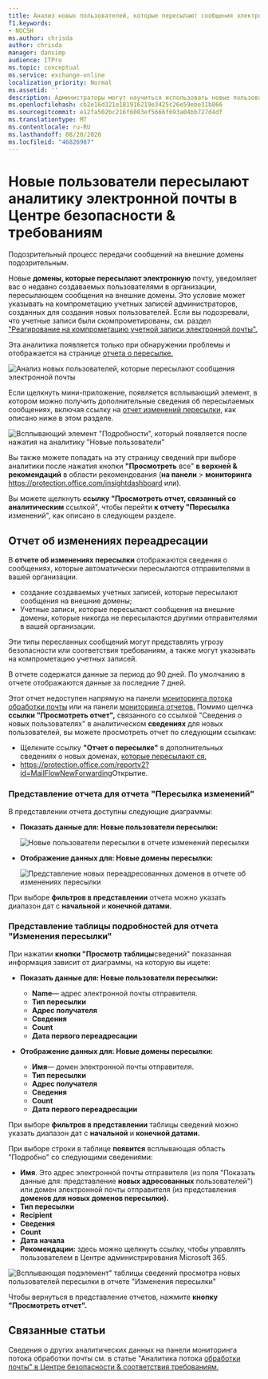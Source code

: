 ```yaml
---
title: Анализ новых пользователей, которые пересылают сообщения электронной почты
f1.keywords:
- NOCSH
ms.author: chrisda
author: chrisda
manager: dansimp
audience: ITPro
ms.topic: conceptual
ms.service: exchange-online
localization_priority: Normal
ms.assetid: ''
description: Администраторы могут научиться использовать новые пользователи, пересылающие аналитические сведения электронной почты, в Центре безопасности & И требованиям для расследования, когда пользователи в их организации пересылают сообщения на новые домены.
ms.openlocfilehash: cb2e16d321e181916219e3425c26e59ebe31b866
ms.sourcegitcommit: e12fa502bc216f6083ef5666f693a04bb727d4df
ms.translationtype: MT
ms.contentlocale: ru-RU
ms.lasthandoff: 08/20/2020
ms.locfileid: "46826987"
---
```

# <a name="new-users-forwarding-email-insight-in-the-security--compliance-center"></a>Новые пользователи пересылают аналитику электронной почты в Центре безопасности & требованиям

Подозрительный процесс передачи сообщений на внешние домены подозрительным.

Новые **домены, которые пересылают электронную** почту, уведомляет вас о недавно создаваемых пользователями в организации, пересылающем сообщения на внешние домены. Это условие может указывать на компрометацию учетных записей администраторов, созданных для создания новых пользователей. Если вы подозревали, что учетные записи были скомпрометированы, см. раздел ["Реагирование на компрометацию учетной записи электронной почты".](https://docs.microsoft.com/microsoft-365/security/office-365-security/responding-to-a-compromised-email-account)

Эта аналитика появляется только при обнаружении проблемы и отображается на странице [отчета о пересылке.](view-mail-flow-reports.md#forwarding-report)

![Анализ новых пользователей, которые пересылают сообщения электронной почты](../../media/mfi-new-users-forwarding-email.png)

Если щелкнуть мини-приложение, появляется всплывающий элемент, в котором можно получить дополнительные сведения об пересылаемых сообщениях, включая ссылку на [отчет изменений пересылки,](#forwarding-modifications-report) как описано ниже в этом разделе.

![Всплывающий элемент "Подробности", который появляется после нажатия на аналитику "Новые пользователи"](../../media/mfi-new-users-forwarding-email-details.png)

Вы также можете попадать на эту страницу сведений при выборе аналитики после нажатия кнопки **"Просмотреть** все" **в верхней & рекомендаций** в области рекомендования (**на панели** \> **мониторинга** <https://protection.office.com/insightdashboard> или).

Вы можете щелкнуть **ссылку "Просмотреть отчет, связанный со аналитическим** ссылкой", чтобы перейти **к отчету "Пересылка** изменений", как описано в следующем разделе.

## <a name="forwarding-modifications-report"></a>Отчет об изменениях переадресации

В **отчете об изменениях пересылки** отображаются сведения о сообщениях, которые автоматически пересылаются отправителями в вашей организации.

- создание создаваемых учетных записей, которые пересылают сообщения на внешние домены;
- Учетные записи, которые пересылают сообщения на внешние домены, которые никогда не пересылаются другими отправителями в вашей организации.

Эти типы пересланных сообщений могут представлять угрозу безопасности или соответствия требованиям, а также могут указывать на компрометацию учетных записей.

В отчете содержатся данные за период до 90 дней. По умолчанию в отчете отображаются данные за последние 7 дней.

Этот отчет недоступен напрямую на панели [мониторинга потока обработки почты](mail-flow-insights-v2.md) или на панели [мониторинга отчетов.](view-mail-flow-reports.md) Помимо щелчка **ссылки "Просмотреть отчет",** связанного со ссылкой "Сведения о новых пользователях" в аналитическом **сведениях** для новых пользователей, вы можете просмотреть отчет по следующим ссылкам:

- Щелкните ссылку **"Отчет о пересылке"** в дополнительных сведениях о новых доменах, [которые пересылают ся.](mfi-new-domains-being-forwarded-email.md)
- <https://protection.office.com/reportv2?id=MailFlowNewForwarding>Открытие.

### <a name="report-view-for-the-forwarding-modifications-report"></a>Представление отчета для отчета "Пересылка изменений"

В представлении отчета доступны следующие диаграммы:

- **Показать данные для: Новые пользователи пересылки:**

  ![Новые пользователи пересылки в отчете изменений пересылки](../../media/forwarding-modifications-report-new-forwarding-users.png)

- **Отображение данных для: Новые домены пересылки:**

  ![Представление новых переадресованных доменов в отчете об изменениях пересылки](../../media/forwarding-modifications-report-new-forwarded-domains.png)

При выборе **фильтров в представлении** отчета можно указать диапазон дат с **начальной** и **конечной датами.**

### <a name="details-table-view-for-the-forwarding-modifications-report"></a>Представление таблицы подробностей для отчета "Изменения пересылки"

При нажатии **кнопки "Просмотр таблицы**сведений" показанная информация зависит от диаграммы, на которую вы ищете:

- **Показать данные для: Новые пользователи пересылки:**

  - **Name**— адрес электронной почты отправителя.
  - **Тип пересылки**
  - **Адрес получателя**
  - **Сведения**
  - **Count**
  - **Дата первого переадресации**

- **Отображение данных для: Новые домены пересылки:**

  - **Имя**— домен электронной почты отправителя.
  - **Тип пересылки**
  - **Адрес получателя**
  - **Сведения**
  - **Count**
  - **Дата первого переадресации**

При выборе **фильтров в представлении** таблицы сведений можно указать диапазон дат с **начальной** и **конечной датами.**

При выборе строки в таблице **появится** всплывающая область "Подробно" со следующими сведениями:

- **Имя**. Это адрес электронной почты отправителя (из поля "Показать данные для: представление **новых адресованных** пользователей") или домен электронной почты отправителя (из представления **доменов для новых доменов пересылки).**
- **Тип пересылки**
- **Recipient**
- **Сведения**
- **Count**
- **Дата начала**
- **Рекомендации:** здесь можно щелкнуть ссылку, чтобы управлять пользователем в Центре администрирования Microsoft 365.

![Всплывающая подэлемент" таблицы сведений просмотра новых пользователей пересылки в отчете "Изменения пересылки"](../../media/mfi-forwarding-modifications-report-new-forwarding-users-view-details-table-details.png)

Чтобы вернуться в представление отчетов, нажмите **кнопку "Просмотреть отчет".**

## <a name="related-topics"></a>Связанные статьи

Сведения о других аналитических данных на панели мониторинга потока обработки почты см. в статье "Аналитика потока [обработки почты" в Центре безопасности & соответствия требованиям.](mail-flow-insights-v2.md)
